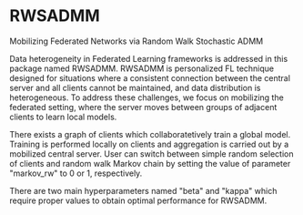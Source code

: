 # RWSADMM
Mobilizing Federated Networks via Random Walk Stochastic ADMM

Data heterogeneity in Federated Learning frameworks is addressed in this package named RWSADMM. RWSADMM is personalized FL technique designed for situations where a consistent connection between the central server and all clients cannot be maintained, and data distribution is heterogeneous. To address these challenges, we focus on mobilizing the federated setting, where the server moves between groups of adjacent clients to learn local models.

There exists a graph of clients which collaboratetively train a global model. Training is performed locally on clients and aggregation is carried out by a mobilized central server. User can switch between simple random selection of clients and random walk Markov chain by setting the value of parameter "markov_rw" to 0 or 1, respectively. 

There are two main hyperparameters named "beta" and "kappa" which require proper values to obtain optimal performance for RWSADMM. 

